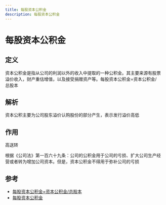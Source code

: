 ```yaml
---
title: 每股资本公积金
description: 每股资本公积金
---
```


# 每股资本公积金

## 定义

资本公积金是指从公司的利润以外的收入中提取的一种公积金。其主要来源有股票溢价收入，财产重估增值，以及接受捐赠资产等。每股资本公积金=资本公积金/总股本

## 解析

资本公积主要为公司股东溢价认购股份的部分产生，表示发行溢价高低

## 作用

高送转

根据《公司法》第一百六十九条：公司的公积金用于公司的亏损、扩大公司生产经营或者转为增加公司资本。但是，资本公积金不得用于弥补公司的亏损

## 参考

* [每股资本公积金=资本公积金/总股本](https://zhuanlan.zhihu.com/p/62607187)
* [每股资本公积金](https://baike.baidu.com/item/%E6%AF%8F%E8%82%A1%E8%B5%84%E6%9C%AC%E5%85%AC%E7%A7%AF%E9%87%91/10993204?fr=aladdin)